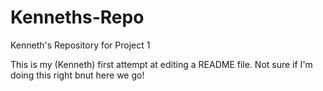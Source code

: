 # Kenneths-Repo
Kenneth's Repository for Project 1

This is my (Kenneth) first attempt at editing a README file. Not sure if I'm doing this right bnut here we go!
